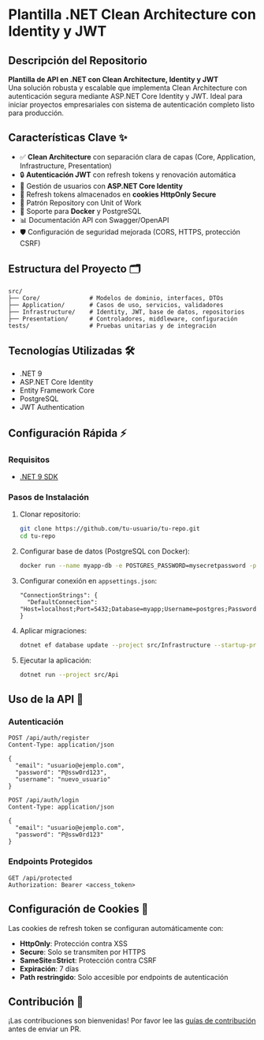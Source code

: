 # Plantilla .NET Clean Architecture con Identity y JWT

## Descripción del Repositorio  
**Plantilla de API en .NET con Clean Architecture, Identity y JWT**  
Una solución robusta y escalable que implementa Clean Architecture con autenticación segura mediante ASP.NET Core Identity y JWT. Ideal para iniciar proyectos empresariales con sistema de autenticación completo listo para producción.

## Características Clave ✨
- ✅ **Clean Architecture** con separación clara de capas (Core, Application, Infrastructure, Presentation)
- 🔒 **Autenticación JWT** con refresh tokens y renovación automática
- 👤 Gestión de usuarios con **ASP.NET Core Identity**
- 🔄 Refresh tokens almacenados en **cookies HttpOnly Secure**
- 🧪 Patrón Repository con Unit of Work
- 🐳 Soporte para **Docker** y PostgreSQL
- 📊 Documentación API con Swagger/OpenAPI
- 🛡️ Configuración de seguridad mejorada (CORS, HTTPS, protección CSRF)

## Estructura del Proyecto 🗂️
```
src/
├── Core/              # Modelos de dominio, interfaces, DTOs
├── Application/       # Casos de uso, servicios, validadores
├── Infrastructure/    # Identity, JWT, base de datos, repositorios
├── Presentation/      # Controladores, middleware, configuración
tests/                 # Pruebas unitarias y de integración
```

## Tecnologías Utilizadas 🛠️
- .NET 9
- ASP.NET Core Identity
- Entity Framework Core
- PostgreSQL
- JWT Authentication

## Configuración Rápida ⚡

### Requisitos
- [.NET 9 SDK](https://dotnet.microsoft.com/download)

### Pasos de Instalación
1. Clonar repositorio:
   ```bash
   git clone https://github.com/tu-usuario/tu-repo.git
   cd tu-repo
   ```

2. Configurar base de datos (PostgreSQL con Docker):
   ```bash
   docker run --name myapp-db -e POSTGRES_PASSWORD=mysecretpassword -p 5432:5432 -d postgres
   ```

3. Configurar conexión en `appsettings.json`:
   ```json,
   "ConnectionStrings": {
     "DefaultConnection": "Host=localhost;Port=5432;Database=myapp;Username=postgres;Password=mysecretpassword;"
   }
   ```

4. Aplicar migraciones:
   ```bash
   dotnet ef database update --project src/Infrastructure --startup-project src/Api
   ```

5. Ejecutar la aplicación:
   ```bash
   dotnet run --project src/Api
   ```

## Uso de la API 🔌

### Autenticación
```http
POST /api/auth/register
Content-Type: application/json

{
  "email": "usuario@ejemplo.com",
  "password": "P@ssw0rd123",
  "username": "nuevo_usuario"
}
```

```http
POST /api/auth/login
Content-Type: application/json

{
  "email": "usuario@ejemplo.com",
  "password": "P@ssw0rd123"
}
```

### Endpoints Protegidos
```http
GET /api/protected
Authorization: Bearer <access_token>
```

## Configuración de Cookies 🍪
Las cookies de refresh token se configuran automáticamente con:
- **HttpOnly**: Protección contra XSS
- **Secure**: Solo se transmiten por HTTPS
- **SameSite=Strict**: Protección contra CSRF
- **Expiración**: 7 días
- **Path restringido**: Solo accesible por endpoints de autenticación


## Contribución 🤝
¡Las contribuciones son bienvenidas! Por favor lee las [guías de contribución](CONTRIBUTING.md) antes de enviar un PR.

